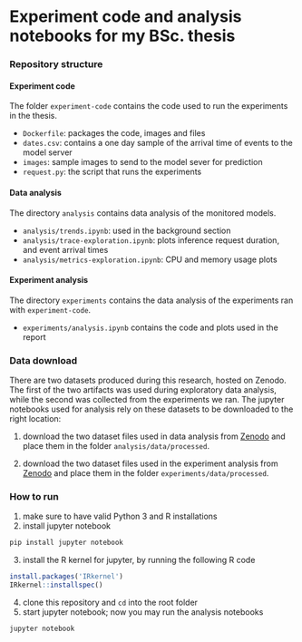 # Experiment code and analysis notebooks for my BSc. thesis

### Repository structure

#### Experiment code

The folder `experiment-code` contains the code used to run the experiments in the thesis. 
- `Dockerfile`: packages the code, images and files
- `dates.csv`: contains a one day sample of the arrival time of events to the model server
- `images`: sample images to send to the model sever for prediction
- `request.py`: the script that runs the experiments

#### Data analysis
The directory `analysis` contains data analysis of the monitored models.
- `analysis/trends.ipynb`: used in the background section
- `analysis/trace-exploration.ipynb`: plots inference request duration, and event arrival times
- `analysis/metrics-exploration.ipynb`: CPU and memory usage plots

#### Experiment analysis
The directory `experiments` contains the data analysis of the experiments ran with `experiment-code`.
- `experiments/analysis.ipynb` contains the code and plots used in the report

### Data download

There are two datasets produced during this research, hosted on Zenodo. The first of the two artifacts was used during exploratory data analysis, while the second was collected from the experiments we ran. The jupyter notebooks used for analysis rely on these datasets to be downloaded to the right location:

1. download the two dataset files used in data analysis from [Zenodo](https://zenodo.org/record/8104182) and place them in the folder `analysis/data/processed`.

2. download the two dataset files used in the experiment analysis from [Zenodo](https://zenodo.org/record/8104192) and place them in the folder `experiments/data/processed`.

### How to run

1. make sure to have valid Python 3 and R installations
2. install jupyter notebook
```bash
pip install jupyter notebook
```
3. install the R kernel for jupyter, by running the following R code
```R
install.packages('IRkernel')
IRkernel::installspec()
```
4. clone this repository and `cd` into the root folder
5. start jupyter notebook; now you may run the analysis notebooks
```bash
jupyter notebook
```
